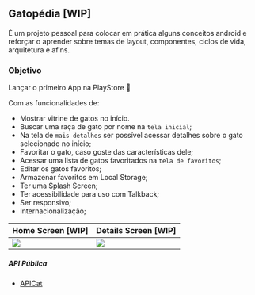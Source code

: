 ## Gatopédia [WIP]

É um projeto pessoal para colocar em prática alguns conceitos android e reforçar o aprender sobre temas de layout, componentes, ciclos de vida, arquitetura e afins.

### Objetivo

Lançar o primeiro App na PlayStore 🥳

Com as funcionalidades de:

- Mostrar vitrine de gatos no início.
- Buscar uma raça de gato por nome na `tela inicial`;
- Na tela de `mais detalhes` ser possível acessar detalhes sobre o gato selecionado no início;
- Favoritar o gato, caso goste das características dele;
- Acessar uma lista de gatos favoritados na `tela de favoritos`;
- Editar os gatos favoritos;
- Armazenar favoritos em Local Storage;
- Ter uma Splash Screen;
- Ter acessibilidade para uso com Talkback;
- Ser responsivo;
- Internacionalização;

|Home Screen [WIP]| Details Screen [WIP] |
|----|----|
|<img src="https://github.com/user-attachments/assets/593c77cd-ba3b-4eee-a3cd-afdff1cd3f3b">|<img src="https://github.com/user-attachments/assets/74417b39-33e1-402b-a783-5c4116decced">|




##### API Pública 

- [APICat](https://developers.thecatapi.com/view-account/ylX4blBYT9FaoVd6OhvR?report=FJkYOq9tW)

